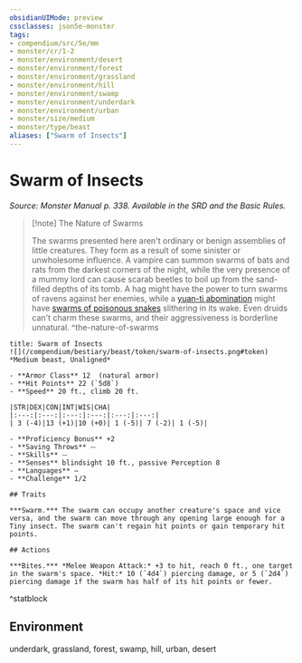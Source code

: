 ```yaml
---
obsidianUIMode: preview
cssclasses: json5e-monster
tags:
- compendium/src/5e/mm
- monster/cr/1-2
- monster/environment/desert
- monster/environment/forest
- monster/environment/grassland
- monster/environment/hill
- monster/environment/swamp
- monster/environment/underdark
- monster/environment/urban
- monster/size/medium
- monster/type/beast
aliases: ["Swarm of Insects"]
---
```

# Swarm of Insects
*Source: Monster Manual p. 338. Available in the SRD and the Basic Rules.*  

> [!note] The Nature of Swarms
> 
> The swarms presented here aren't ordinary or benign assemblies of little creatures. They form as a result of some sinister or unwholesome influence. A vampire can summon swarms of bats and rats from the darkest corners of the night, while the very presence of a mummy lord can cause scarab beetles to boil up from the sand-filled depths of its tomb. A hag might have the power to turn swarms of ravens against her enemies, while a [yuan-ti abomination](/compendium/bestiary/monstrosity/yuan-ti-abomination.md) might have [swarms of poisonous snakes](/compendium/bestiary/beast/swarm-of-poisonous-snakes.md) slithering in its wake. Even druids can't charm these swarms, and their aggressiveness is borderline unnatural.
^the-nature-of-swarms

```ad-statblock
title: Swarm of Insects
![](/compendium/bestiary/beast/token/swarm-of-insects.png#token)
*Medium beast, Unaligned*

- **Armor Class** 12  (natural armor)
- **Hit Points** 22 (`5d8`)
- **Speed** 20 ft., climb 20 ft.

|STR|DEX|CON|INT|WIS|CHA|
|:---:|:---:|:---:|:---:|:---:|:---:|
| 3 (-4)|13 (+1)|10 (+0)| 1 (-5)| 7 (-2)| 1 (-5)|

- **Proficiency Bonus** +2
- **Saving Throws** ⏤
- **Skills** ⏤
- **Senses** blindsight 10 ft., passive Perception 8
- **Languages** —
- **Challenge** 1/2

## Traits

***Swarm.*** The swarm can occupy another creature's space and vice versa, and the swarm can move through any opening large enough for a Tiny insect. The swarm can't regain hit points or gain temporary hit points.

## Actions

***Bites.*** *Melee Weapon Attack:* +3 to hit, reach 0 ft., one target in the swarm's space. *Hit:* 10 (`4d4`) piercing damage, or 5 (`2d4`) piercing damage if the swarm has half of its hit points or fewer.
```
^statblock

## Environment

underdark, grassland, forest, swamp, hill, urban, desert